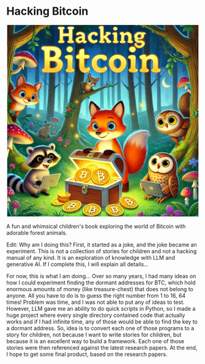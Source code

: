 # Hacking Bitcoin

<p align="center">
  <img src="https://github.com/olejardamir/hackingbtc/blob/main/Cover.png?raw=true" width="500">
</p>

A fun and whimsical children's book exploring the world of Bitcoin with adorable forest animals.


Edit: Why am I doing this? First, it started as a joke, and the joke became an experiment. This is not a collection of stories for children and not a hacking manual of any kind. It is an exploration of knowledge with LLM and generative AI. If I complete this, I will explain all details...

For now, this is what I am doing... Over so many years, I had many ideas on how I could experiment finding the dormant addresses for BTC, which hold enormous amounts of money (like treasure-chest) that does not belong to anyone. All you have to do is to guess the right number from 1 to 16, 64 times! Problem was time, and I was not able to put any of ideas to test. However, LLM gave me an ability to do quick scripts in Python, so I made a huge project where every single directory contained code that actually works and if I had infinite time, any of those would be able to find the key to a dormant address. So, idea is to convert each one of those programs to a story for children, not because I want to write stories for children, but because it is an excellent way to build a framework. Each one of those stories were then referenced against the latest research papers. At the end, I hope to get some final product, based on the research papers. 
